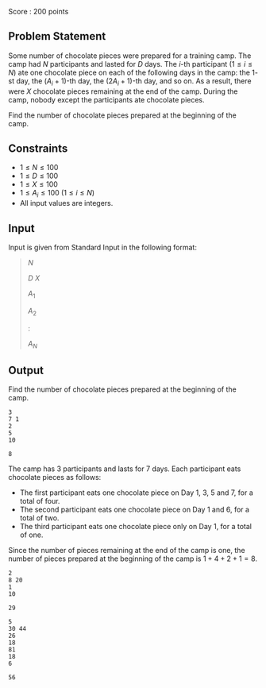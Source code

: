 Score : $200$ points

## Problem Statement

Some number of chocolate pieces were prepared for a training camp.
The camp had $N$ participants and lasted for $D$ days.
The $i$-th participant ($1 \leq i \leq N$) ate one chocolate piece on each of the following days in the camp: the $1$-st day, the $(A_i + 1)$-th day, the $(2A_i + 1)$-th day, and so on.
As a result, there were $X$ chocolate pieces remaining at the end of the camp. During the camp, nobody except the participants ate chocolate pieces.

Find the number of chocolate pieces prepared at the beginning of the camp.

## Constraints

- $1 \leq N \leq 100$
- $1 \leq D \leq 100$
- $1 \leq X \leq 100$
- $1 \leq A_i \leq 100$ ($1 \leq i \leq N$)
- All input values are integers.

## Input

Input is given from Standard Input in the following format:

> $N$
> 
> $D$ $X$
> 
> $A_1$
> 
> $A_2$
> 
> $:$
> 
> $A_N$

## Output

Find the number of chocolate pieces prepared at the beginning of the camp.

```input1
3
7 1
2
5
10
```

```output1
8
```

The camp has $3$ participants and lasts for $7$ days.
Each participant eats chocolate pieces as follows:

- The first participant eats one chocolate piece on Day $1$, $3$, $5$ and $7$, for a total of four.
- The second participant eats one chocolate piece on Day $1$ and $6$, for a total of two.
- The third participant eats one chocolate piece only on Day $1$, for a total of one.

Since the number of pieces remaining at the end of the camp is one, the number of pieces prepared at the beginning of the camp is $1 + 4 + 2 + 1 = 8$.

```input2
2
8 20
1
10
```

```output2
29
```

```input3
5
30 44
26
18
81
18
6
```

```output3
56
```